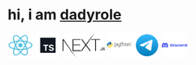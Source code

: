 <h1>hi, i am <a href="https://github.com/dadyrole">dadyrole</a></h1>
<div>
  <img height="50px" src="media/react.svg"/>
  <img height="50px" src="media/ts.svg"/>
  <img height="50px" src="media/nextjs.svg"/>
  <img height="50px" src="media/python.svg"/>
  <img height="50px" src="media/telegram.svg"/>
  <img height="50px" src="media/discord.svg"/>
</div>
